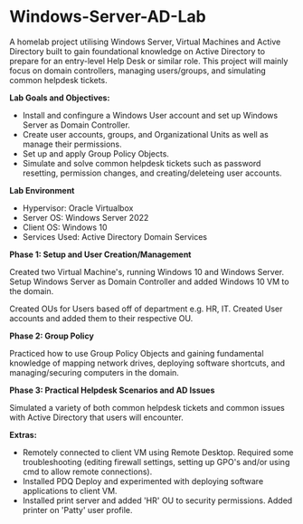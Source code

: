 # Windows-Server-AD-Lab
A homelab project utilising Windows Server, Virtual Machines and Active Directory built to gain foundational knowledge on Active Directory to prepare for an entry-level Help Desk or similar role. This project will mainly focus on domain controllers, managing users/groups, and simulating common helpdesk tickets.  

**Lab Goals and Objectives:**

* Install and confingure a Windows User account and set up Windows Server as Domain Controller.
* Create user accounts, groups, and Organizational Units as well as manage their permissions.
* Set up and apply Group Policy Objects.
* Simulate and solve common helpdesk tickets such as password resetting, permission changes, and creating/deleteing user accounts.

**Lab Environment**

* Hypervisor: Oracle Virtualbox
* Server OS: Windows Server 2022
* Client OS: Windows 10
* Services Used: Active Directory Domain Services

**Phase 1: Setup and User Creation/Management** 

Created two Virtual Machine's, running Windows 10 and Windows Server. Setup Windows Server as Domain Controller and added Windows 10 VM to the domain. 


Created OUs for Users based off of department e.g. HR, IT. Created User accounts and added them to their respective OU. 


**Phase 2: Group Policy**

Practiced how to use Group Policy Objects and gaining fundamental knowledge of mapping network drives, deploying software shortcuts, and managing/securing computers in the domain. 

**Phase 3: Practical Helpdesk Scenarios and AD Issues**  

Simulated a variety of both common helpdesk tickets and common issues with Active Directory that users will encounter. 


**Extras:** 

* Remotely connected to client VM using Remote Desktop. Required some troubleshooting (editing firewall settings, setting up GPO's and/or using cmd to allow remote connections).
* Installed PDQ Deploy and experimented with deploying software applications to client VM.
* Installed print server and added 'HR' OU to security permissions. Added printer on 'Patty' user profile. 
